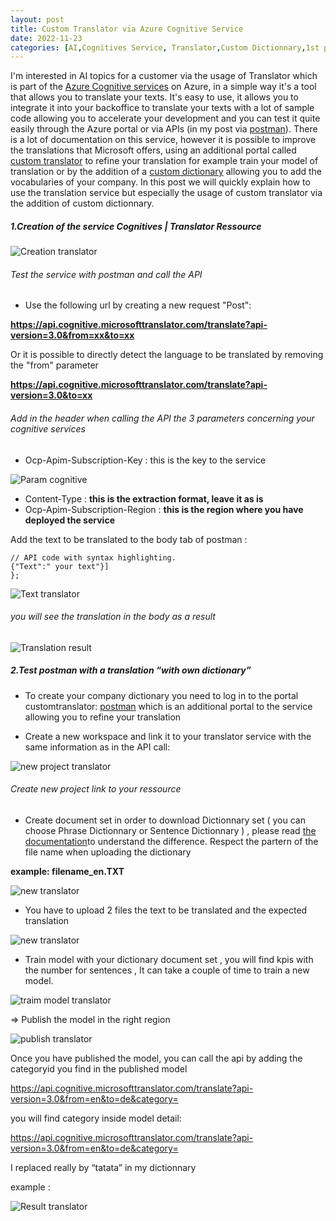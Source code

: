 ```yaml
---
layout: post
title: Custom Translator via Azure Cognitive Service  
date: 2022-11-23
categories: [AI,Cognitives Service, Translator,Custom Dictionnary,1st post]
---
```


I'm interested in AI topics for a customer via the usage of Translator which is part of the [Azure Cognitive services](https://azure.microsoft.com/fr-fr/products/cognitive-services/) on Azure, in a simple way it's a tool that allows you to translate your texts. It's easy to use, it allows you to integrate it into your backoffice to translate your texts with a lot of sample code allowing you to accelerate your development and you can test it quite easily through the Azure portal or via APIs (in my post via [postman](https://www.postman.com/)). There is a lot of documentation on this service, however it is possible to improve the translations that Microsoft offers, using an additional portal called [custom translator](https://portal.customtranslator.azure.ai/) to refine your translation for example train your model of translation or by the addition of a [custom dictionary](https://learn.microsoft.com/en-us/azure/cognitive-services/translator/custom-translator/concepts/dictionaries) allowing you to add the vocabularies of your company.
In this post we will quickly explain how to use the translation service but especially the usage of custom translator via the addition of custom dictionnary.

##### 1.Creation of the service Cognitives | Translator Ressource 

![Creation translator](https://github.com/marc-hadjeje/marc-hadjeje.github.io/blob/main/assets/images/Translator_creation.jpg?raw=true)

###### Test the service with postman and call the API 

-	Use the following url by creating a new request "Post": 

**https://api.cognitive.microsofttranslator.com/translate?api-version=3.0&from=xx&to=xx**

 Or it is possible to directly detect the language to be translated by removing the "from" parameter

**https://api.cognitive.microsofttranslator.com/translate?api-version=3.0&to=xx**


###### Add in the header when calling the API the 3 parameters concerning your cognitive services

-	Ocp-Apim-Subscription-Key :  this is the key to the service 

![Param cognitive](https://github.com/marc-hadjeje/marc-hadjeje.github.io/blob/main/assets/images/param_cognitive.jpg?raw=true)

-	Content-Type : **this is the extraction format, leave it as is**
-	Ocp-Apim-Subscription-Region : **this is the region where you have deployed the service**

Add the text to be translated to the body tab of postman :

```api
// API code with syntax highlighting.
{"Text":" your text"}]
}; 
```
![Text translator](https://github.com/marc-hadjeje/marc-hadjeje.github.io/blob/main/assets/images/text_translator.jpg?raw=true)

######	you will see the translation in the body as a result

![Translation result](https://github.com/marc-hadjeje/marc-hadjeje.github.io/blob/main/assets/images/translation_result.jpg?raw=true)


##### 2.Test postman with a translation “with own dictionary”

-	To create your company dictionary you need to log in to the portal customtranslator: [postman](https://portal.customtranslator.azure.ai/workspaces) which is an additional portal to the service allowing you to refine your translation

-	Create a new workspace and link it to your translator service with the same information as in the API call:

![new project translator](https://github.com/marc-hadjeje/marc-hadjeje.github.io/blob/main/assets/images/new_project_translator.jpg?raw=true)

######	Create new project link to your ressource 


-	Create document set in order to download Dictionnary set  ( you can choose Phrase Dictionnary or Sentence Dictionnary )  , please read [the documentation](https://azure.microsoft.com/fr-fr/products/cognitive-services/)to understand the difference.
Respect the partern of the file name when uploading the dictionary 

**example: filename_en.TXT**

![new translator](https://github.com/marc-hadjeje/marc-hadjeje.github.io/blob/main/assets/images/new_project_translator.jpg)

-  You have to upload 2 files the text to be translated and the expected translation

![new translator](https://github.com/marc-hadjeje/marc-hadjeje.github.io/blob/main/assets/images/new_project_translator.jpg)

-	Train model with your dictionary document set , you will find kpis with the number for sentences ,   It can take a couple of time to train a new model.

 ![traim model translator](https://github.com/marc-hadjeje/marc-hadjeje.github.io/blob/main/assets/images/train_model.jpg?raw=true)
 
=> Publish the model in the right region

 ![publish translator](https://github.com/marc-hadjeje/marc-hadjeje.github.io/blob/main/assets/images/publish_model2.jpg?raw=true)

Once you have published the model, you can call the api by adding the categoryid you find in the published model

https://api.cognitive.microsofttranslator.com/translate?api-version=3.0&from=en&to=de&category=<category-Id>

you will find category inside model detail: 

https://api.cognitive.microsofttranslator.com/translate?api-version=3.0&from=en&to=de&category=<category-Id>

I replaced really by “tatata” in my dictionnary

example :
 
  ![Result translator](https://github.com/marc-hadjeje/marc-hadjeje.github.io/blob/main/assets/images/result.jpg?raw=true)

